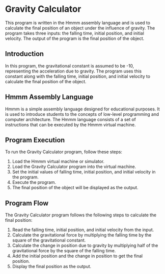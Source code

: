 # Gravity Calculator

This program is written in the Hmmm assembly language and is used to calculate the final position of an object under the influence of gravity. The program takes three inputs: the falling time, initial position, and initial velocity. The output of the program is the final position of the object.

## Introduction

In this program, the gravitational constant is assumed to be -10, representing the acceleration due to gravity. The program uses this constant along with the falling time, initial position, and initial velocity to calculate the final position of the object.

## Hmmm Assembly Language

Hmmm is a simple assembly language designed for educational purposes. It is used to introduce students to the concepts of low-level programming and computer architecture. The Hmmm language consists of a set of instructions that can be executed by the Hmmm virtual machine.

## Program Execution

To run the Gravity Calculator program, follow these steps:

1. Load the Hmmm virtual machine or simulator.
2. Load the Gravity Calculator program into the virtual machine.
3. Set the initial values of falling time, initial position, and initial velocity in the program.
4. Execute the program.
5. The final position of the object will be displayed as the output.

## Program Flow

The Gravity Calculator program follows the following steps to calculate the final position:

1. Read the falling time, initial position, and initial velocity from the input.
2. Calculate the gravitational force by multiplying the falling time by the square of the gravitational constant.
3. Calculate the change in position due to gravity by multiplying half of the gravitational force by the square of the falling time.
4. Add the initial position and the change in position to get the final position.
5. Display the final position as the output.



